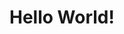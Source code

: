 <!doctype html>
<html>
  <head>
    <meta charset="utf-8">
    <title>knows1</title>
  </head>
  <body>
    <h1>Hello World!</h1>
  </body>
</html>
